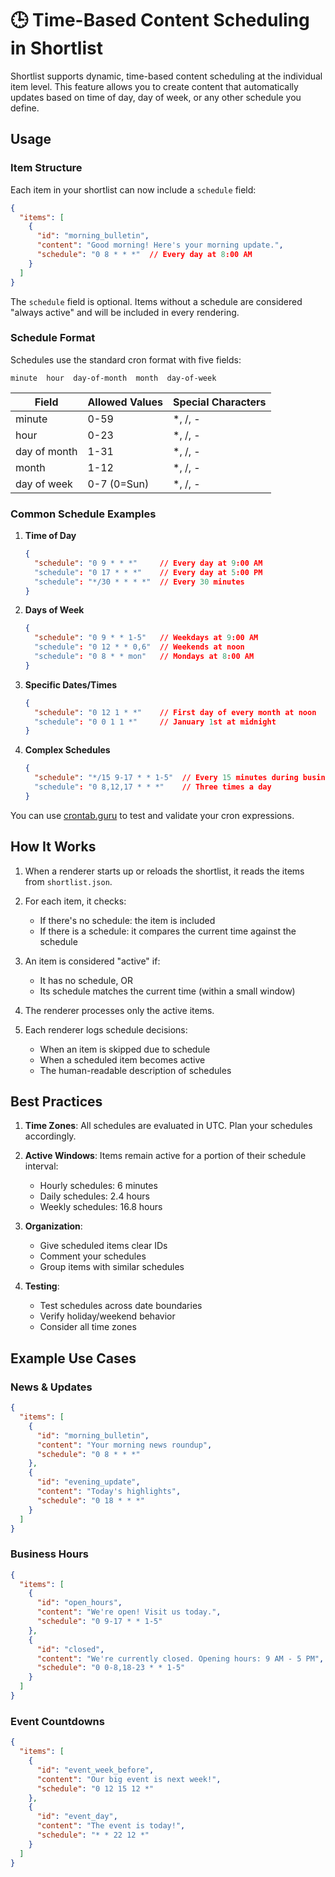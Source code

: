 # 🕒 Time-Based Content Scheduling in Shortlist

Shortlist supports dynamic, time-based content scheduling at the individual item level. This feature allows you to create content that automatically updates based on time of day, day of week, or any other schedule you define.

## Usage

### Item Structure

Each item in your shortlist can now include a `schedule` field:

```json
{
  "items": [
    {
      "id": "morning_bulletin",
      "content": "Good morning! Here's your morning update.",
      "schedule": "0 8 * * *"  // Every day at 8:00 AM
    }
  ]
}
```

The `schedule` field is optional. Items without a schedule are considered "always active" and will be included in every rendering.

### Schedule Format

Schedules use the standard cron format with five fields:

```
minute  hour  day-of-month  month  day-of-week
```

| Field        | Allowed Values | Special Characters |
|--------------|----------------|-------------------|
| minute       | 0-59          | *, /, - |
| hour         | 0-23          | *, /, - |
| day of month | 1-31          | *, /, - |
| month        | 1-12          | *, /, - |
| day of week  | 0-7 (0=Sun)   | *, /, - |

### Common Schedule Examples

1. **Time of Day**
   ```json
   {
     "schedule": "0 9 * * *"     // Every day at 9:00 AM
     "schedule": "0 17 * * *"    // Every day at 5:00 PM
     "schedule": "*/30 * * * *"  // Every 30 minutes
   }
   ```

2. **Days of Week**
   ```json
   {
     "schedule": "0 9 * * 1-5"   // Weekdays at 9:00 AM
     "schedule": "0 12 * * 0,6"  // Weekends at noon
     "schedule": "0 8 * * mon"   // Mondays at 8:00 AM
   }
   ```

3. **Specific Dates/Times**
   ```json
   {
     "schedule": "0 12 1 * *"    // First day of every month at noon
     "schedule": "0 0 1 1 *"     // January 1st at midnight
   }
   ```

4. **Complex Schedules**
   ```json
   {
     "schedule": "*/15 9-17 * * 1-5"  // Every 15 minutes during business hours
     "schedule": "0 8,12,17 * * *"    // Three times a day
   }
   ```

You can use [crontab.guru](https://crontab.guru) to test and validate your cron expressions.

## How It Works

1. When a renderer starts up or reloads the shortlist, it reads the items from `shortlist.json`.

2. For each item, it checks:
   - If there's no schedule: the item is included
   - If there is a schedule: it compares the current time against the schedule

3. An item is considered "active" if:
   - It has no schedule, OR
   - Its schedule matches the current time (within a small window)

4. The renderer processes only the active items.

5. Each renderer logs schedule decisions:
   - When an item is skipped due to schedule
   - When a scheduled item becomes active
   - The human-readable description of schedules

## Best Practices

1. **Time Zones**: All schedules are evaluated in UTC. Plan your schedules accordingly.

2. **Active Windows**: Items remain active for a portion of their schedule interval:
   - Hourly schedules: 6 minutes
   - Daily schedules: 2.4 hours
   - Weekly schedules: 16.8 hours

3. **Organization**:
   - Give scheduled items clear IDs
   - Comment your schedules
   - Group items with similar schedules

4. **Testing**:
   - Test schedules across date boundaries
   - Verify holiday/weekend behavior
   - Consider all time zones

## Example Use Cases

### News & Updates
```json
{
  "items": [
    {
      "id": "morning_bulletin",
      "content": "Your morning news roundup",
      "schedule": "0 8 * * *"
    },
    {
      "id": "evening_update",
      "content": "Today's highlights",
      "schedule": "0 18 * * *"
    }
  ]
}
```

### Business Hours
```json
{
  "items": [
    {
      "id": "open_hours",
      "content": "We're open! Visit us today.",
      "schedule": "0 9-17 * * 1-5"
    },
    {
      "id": "closed",
      "content": "We're currently closed. Opening hours: 9 AM - 5 PM",
      "schedule": "0 0-8,18-23 * * 1-5"
    }
  ]
}
```

### Event Countdowns
```json
{
  "items": [
    {
      "id": "event_week_before",
      "content": "Our big event is next week!",
      "schedule": "0 12 15 12 *"
    },
    {
      "id": "event_day",
      "content": "The event is today!",
      "schedule": "* * 22 12 *"
    }
  ]
}
```